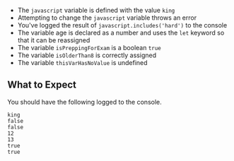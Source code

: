- The `javascript` variable is defined with the value `king`
- Attempting to change the `javascript` variable throws an error
- You've logged the result of `javascript.includes('hard')` to the console
- The variable age is declared as a number and uses the `let` keyword so that it can be reassigned 
- The variable `isPreppingForExam` is a boolean `true`
- The variable `isOlderThan8` is correctly assigned
- The variable `thisVarHasNoValue` is undefined

## What to Expect

You should have the following logged to the console.

```
king
false
false
12
13
true
true
```